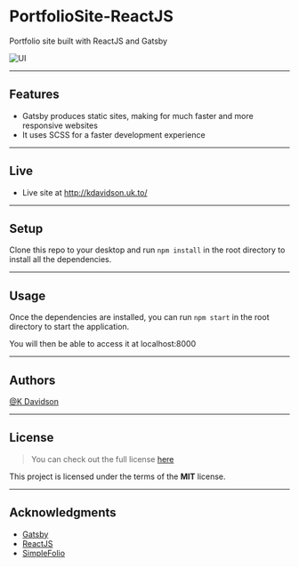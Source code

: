 # PortfolioSite-ReactJS

Portfolio site built with ReactJS and Gatsby

![UI](https://i.postimg.cc/g2ZTZkrq/GIF-30-04-2022-17-34-15.gif)

---

## Features

- Gatsby produces static sites, making for much faster and more responsive websites
- It uses SCSS for a faster development experience

---

## Live

- Live site at http://kdavidson.uk.to/

---

## Setup

Clone this repo to your desktop and run `npm install` in the root directory to install all the dependencies.

---

## Usage

Once the dependencies are installed, you can run `npm start` in the root directory to start the application.

You will then be able to access it at localhost:8000

---

## Authors

[@K Davidson](mailto:kaushdavidson@icloud.com)

---

## License

> You can check out the full license [here](LICENSE)

This project is licensed under the terms of the **MIT** license.

---

## Acknowledgments

- [Gatsby](https://www.gatsbyjs.com/)
- [ReactJS](https://reactjs.org/)
- [SimpleFolio](https://github.com/cobiwave/gatsby-simplefolio)
